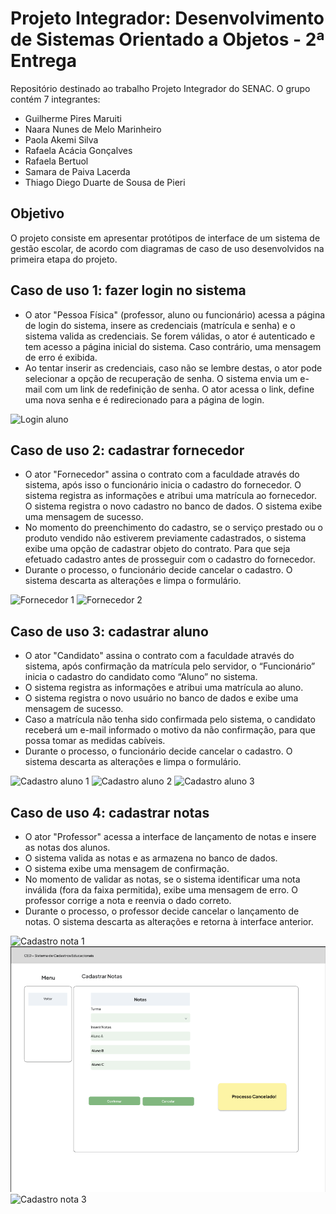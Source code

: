 # Projeto Integrador: Desenvolvimento de Sistemas Orientado a Objetos - 2ª Entrega
Repositório destinado ao trabalho Projeto Integrador do SENAC. O grupo contém 7 integrantes:

- Guilherme Pires Maruiti
- Naara Nunes de Melo Marinheiro 
- Paola Akemi Silva
- Rafaela Acácia Gonçalves
- Rafaela Bertuol
- Samara de Paiva Lacerda
- Thiago Diego Duarte de Sousa de Pieri

## Objetivo
O projeto consiste em apresentar protótipos de interface de um sistema de gestão escolar, de acordo com diagramas de caso de uso desenvolvidos na primeira etapa do projeto. 

## Caso de uso 1: fazer login no sistema
- O ator "Pessoa Física" (professor, aluno ou funcionário) acessa a página de login do sistema, insere as credenciais (matrícula e senha) e o sistema valida as credenciais. Se forem válidas, o ator é autenticado e tem acesso a página inicial do sistema. Caso contrário, uma mensagem de erro é exibida.
- Ao tentar inserir as credenciais, caso não se lembre destas, o ator pode selecionar a opção de recuperação de senha. O sistema envia um e-mail com um link de redefinição de senha. O ator acessa o link, define uma nova senha e é redirecionado para a página de login.
  
![Login aluno](https://github.com/rafabertuol/pisegundaentrega/blob/780889a08dda2583c0bbc7f37dff949c7a15395c/Caso%20de%20uso%201%20-%20Fazer%20login.png)

## Caso de uso 2: cadastrar fornecedor
- O ator "Fornecedor" assina o contrato com a faculdade através do sistema, após isso o funcionário inicia o cadastro do fornecedor. O sistema registra as informações e atribui uma matrícula ao fornecedor. O sistema registra o novo cadastro no banco de dados. O sistema exibe uma mensagem de sucesso. 
- No momento do preenchimento do cadastro, se o serviço prestado ou o produto vendido não estiverem previamente cadastrados, o sistema exibe uma opção de cadastrar objeto do contrato. Para que seja efetuado cadastro antes de prosseguir com o cadastro do fornecedor.  
- Durante o processo, o funcionário decide cancelar o cadastro. O sistema descarta as alterações e limpa o formulário. 

![Fornecedor 1](https://github.com/rafabertuol/pisegundaentrega/blob/943384806dc7b862d5fb48d5c0e45d2205f7104d/Caso%20de%20uso%202%20-%20Cadastro%20de%20fornecedor%20produto%20ou%20servico%20nao%20encontrado.png)
![Fornecedor 2](https://github.com/rafabertuol/pisegundaentrega/blob/d7ea340240409332cdfd42f4a14b978ee5473f76/Caso%20de%20uso%202%20-%20Cadastro%20de%20fornecedor%20cancelado.png)
  
## Caso de uso 3: cadastrar aluno
- O ator "Candidato" assina o contrato com a faculdade através do sistema, após confirmação da matrícula pelo servidor, o “Funcionário” inicia o cadastro do candidato como “Aluno” no sistema.
- O sistema registra as informações e atribui uma matrícula ao aluno.
- O sistema registra o novo usuário no banco de dados e exibe uma mensagem de sucesso. 
- Caso a matrícula não tenha sido confirmada pelo sistema, o candidato receberá um e-mail informado o motivo da não confirmação, para que possa tomar as medidas cabíveis. 
- Durante o processo, o funcionário decide cancelar o cadastro. O sistema descarta as alterações e limpa o formulário. 

![Cadastro aluno 1](https://github.com/rafabertuol/pisegundaentrega/blob/c9b407058ce9ade12af68c009718ac3f522ccfe4/Caso%20de%20Uso%203%20-%20Cadastrar%20Aluno.png)
![Cadastro aluno 2](https://github.com/rafabertuol/pisegundaentrega/blob/80a12a00d6bf555fec21a3d8a2bc743ef4d5e52f/Caso%20de%20Uso%203%20-%20Matr%C3%ADcula%20n%C3%A3o%20confirmada.png)
![Cadastro aluno 3](https://github.com/rafabertuol/pisegundaentrega/blob/2927027e006192b4ec3044e4c43ce8b707e6a9df/Caso%20de%20Uso%203%20-%20Cadastrar%20Aluno%20Cancelada.png)

## Caso de uso 4: cadastrar notas
- O ator "Professor" acessa a interface de lançamento de notas e insere as notas dos alunos.
- O sistema valida as notas e as armazena no banco de dados.
- O sistema exibe uma mensagem de confirmação.
- No momento de validar as notas, se o sistema identificar uma nota inválida (fora da faixa permitida), exibe uma mensagem de erro. O professor corrige a nota e reenvia o dado correto.
- Durante o processo, o professor decide cancelar o lançamento de notas. O sistema descarta as alterações e retorna à interface anterior.
  
 ![Cadastro nota 1](https://github.com/rafabertuol/pisegundaentrega/blob/d741ed9d2763f50494df05872e228f78283f0381/Caso%20de%20Uso%204%20-%20Cadastro%20de%20Notas%20-%20V%C3%A1lido.png)
 ![Cadastro nota 2](https://github.com/rafabertuol/pisegundaentrega/blob/d741ed9d2763f50494df05872e228f78283f0381/Caso%20de%20Uso%204-%20Cadastro%20de%20Notas%20-%20Cancelar.png)
 ![Cadastro nota 3](https://github.com/rafabertuol/pisegundaentrega/blob/d741ed9d2763f50494df05872e228f78283f0381/Caso%20de%20Uso%204-%20Notas%20Inv%C3%A1lidas!.png)
